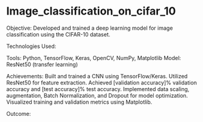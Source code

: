# Image_classification_on_cifar_10

Objective: Developed and trained a deep learning model for image classification using the CIFAR-10 dataset.

Technologies Used:

Tools: Python, TensorFlow, Keras, OpenCV, NumPy, Matplotlib
Model: ResNet50 (transfer learning)


Achievements:
Built and trained a CNN using TensorFlow/Keras.
Utilized ResNet50 for feature extraction.
Achieved [validation accuracy]% validation accuracy and [test accuracy]% test accuracy.
Implemented data scaling, augmentation, Batch Normalization, and Dropout for model optimization.
Visualized training and validation metrics using Matplotlib.

Outcome:
